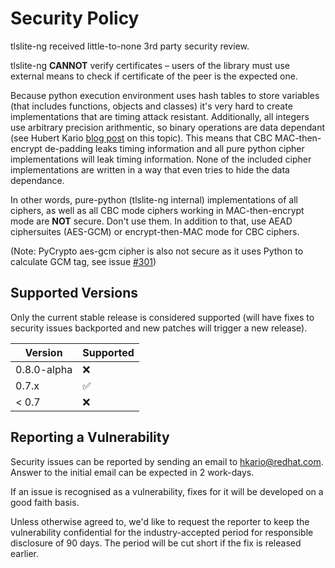 # Security Policy

tlslite-ng received little-to-none 3rd party security review.

tlslite-ng **CANNOT** verify certificates – users of the library must use
external means to check if certificate of the peer is the expected one.

Because python execution environment uses hash tables to store variables (that
includes functions, objects and classes) it's very hard to create
implementations that are timing attack resistant. Additionally, all integers
use arbitrary precision arithmentic, so binary operations are data dependant
(see Hubert Kario
[blog post](https://securitypitfalls.wordpress.com/2018/08/03/constant-time-compare-in-python/)
on this topic). This means that CBC MAC-then-encrypt de-padding leaks timing
information and all pure python cipher implementations will leak timing
information. None of the included cipher implementations are written in a way
that even tries to hide the data dependance.

In other words, pure-python (tlslite-ng internal) implementations of all
ciphers, as well as all CBC mode ciphers working in MAC-then-encrypt mode are
**NOT** secure. Don't use them. In addition to that, use AEAD ciphersuites
(AES-GCM) or encrypt-then-MAC mode for CBC ciphers.

(Note: PyCrypto aes-gcm cipher is also not secure as it uses Python to
calculate GCM tag, see issue
[#301](https://github.com/tlsfuzzer/tlslite-ng/issues/301))

## Supported Versions

Only the current stable release is considered supported (will have fixes to
security issues backported and new patches will trigger a new release).

| Version | Supported          |
| ------- | ------------------ |
| 0.8.0-alpha | :x:                |
| 0.7.x   | :white_check_mark: |
| < 0.7   | :x:                |

## Reporting a Vulnerability

Security issues can be reported by sending an email to hkario@redhat.com.
Answer to the initial email can be expected in 2 work-days.

If an issue is recognised as a vulnerability, fixes for it will be developed
on a good faith basis.

Unless otherwise agreed to, we'd like to request the reporter to keep the
vulnerability confidential for the industry-accepted period for responsible
disclosure of 90 days. The period will be cut short if the fix is released
earlier.
